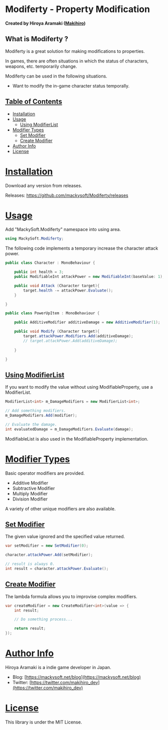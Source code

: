 ﻿# Modiferty - Property Modification

**Created by Hiroya Aramaki ([Makihiro](https://twitter.com/makihiro_dev))**

## What is Modiferty ?

Modiferty is a great solution for making modifications to properties.

In games, there are often situations in which the status of characters, weapons, etc. temporarily change.

Modiferty can be used in the following situations.

- Want to modify the in-game character status temporally.

## <a id="index" href="#index"> Table of Contents </a>

- [Installation](#installation)
- [Usage](#usage)
  - [Using ModifierList](#using-modifierlist)
- [Modifier Types](#modifier-types)
	- [Set Modifier](#set-modifier)
	- [Create Modifier](#create-modifier)
- [Author Info](#author-info)
- [License](#license)

# <a id="installation" href="#installation"> Installation </a>

Download any version from releases.

Releases: https://github.com/mackysoft/Modiferty/releases

# <a id="usage" href="#requirements"> Usage </a>

Add "MackySoft.Modiferty" namespace into using area.

```cs
using MackySoft.Modiferty;
```

The following code implements a temporary increase the character attack power.

```cs
public class Character : MonoBehaviour {

	public int health = 3;
	public ModifiableInt attackPower = new ModifiableInt(baseValue: 1);

	public void Attack (Character target){
		target.health -= attackPower.Evaluate();
	}

}

public class PowerUpItem : MonoBehaviour {

	public AdditiveModifier additiveDamage = new AdditiveModifier(1);

	public void Modify (Character target){
		target.attackPower.Modifiers.Add(additiveDamage);
		// target.attackPower.Add(additiveDamage);
		
	}

}
```

## <a id="using-modifierlist" href="#using-modifierlist"> Using ModifierList </a>

If you want to modify the value without using ModifiableProperty, use a ModifierList.

```cs
ModifierList<int> m_DamageModifiers = new ModifierList<int>;

// Add something modifiers.
m_DamageModifiers.Add(modifier);

// Evaluate the damage.
int evaluatedDamage = m_DamageModifiers.Evaluate(damage);
```

ModifiableList is also used in the ModifiableProperty implementation.


# <a id="modifier-types" href="#modifier-types"> Modifier Types </a>

Basic operator modifiers are provided.

- Additive Modifier
- Subtractive Modifier
- Multiply Modifier
- Division Modifier

A variety of other unique modifiers are also available.

## <a id="set-modifier" href="#set-modifier"> Set Modifier </a>

The given value ignored and the specified value returned.

```cs
var setModifier = new SetModifier(0);

character.attackPower.Add(setModifier);

// result is always 0.
int result = character.attackPower.Evaluate();
```

## <a id="create-modifier" href="#create-modifier"> Create Modifier </a>

The lambda formula allows you to improvise complex modifiers.

```cs
var createModifier = new CreateModifier<int>(value => {
	int result;

	// Do something process...

	return result;
});
```

# <a id="author-info" href="#author-info"> Author Info </a>

Hiroya Aramaki is a indie game developer in Japan.

- Blog: [https://mackysoft.net/blog](https://mackysoft.net/blog)
- Twitter: [https://twitter.com/makihiro_dev](https://twitter.com/makihiro_dev)

# <a id="license" href="#license"> License </a>

This library is under the MIT License.